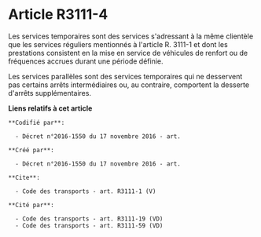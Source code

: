 # Article R3111-4

Les services temporaires sont des services s'adressant à la même clientèle que les services réguliers mentionnés à l'article
R. 3111-1 et dont les prestations consistent en la mise en service de véhicules de renfort ou de fréquences accrues durant
une période définie. 

Les services parallèles sont des services temporaires qui ne desservent pas certains arrêts intermédiaires ou, au contraire,
comportent la desserte d'arrêts supplémentaires.

**Liens relatifs à cet article**

	**Codifié par**:

	  - Décret n°2016-1550 du 17 novembre 2016 - art.

	**Créé par**:

	  - Décret n°2016-1550 du 17 novembre 2016 - art.

	**Cite**:

	  - Code des transports - art. R3111-1 (V)

	**Cité par**:

	  - Code des transports - art. R3111-19 (VD)
	  - Code des transports - art. R3111-59 (VD)
